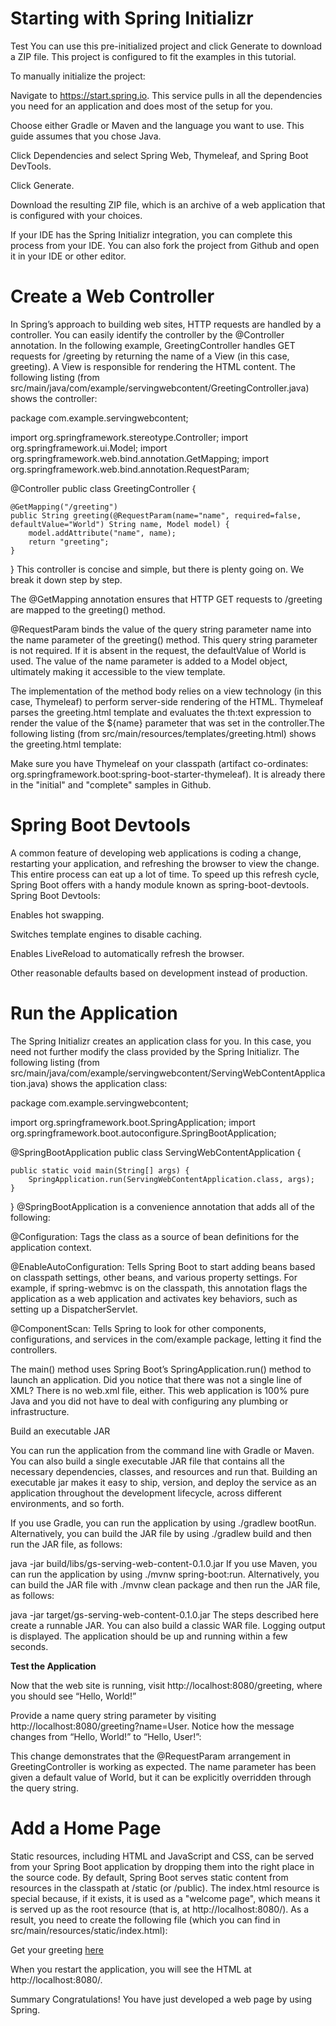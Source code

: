 # Starting with Spring Initializr
Test
You can use this pre-initialized project and click Generate to download a ZIP file. This project is configured to fit the examples in this tutorial.

To manually initialize the project:

Navigate to https://start.spring.io. This service pulls in all the dependencies you need for an application and does most of the setup for you.

Choose either Gradle or Maven and the language you want to use. This guide assumes that you chose Java.

Click Dependencies and select Spring Web, Thymeleaf, and Spring Boot DevTools.

Click Generate.

Download the resulting ZIP file, which is an archive of a web application that is configured with your choices.

If your IDE has the Spring Initializr integration, you can complete this process from your IDE.
You can also fork the project from Github and open it in your IDE or other editor.

# Create a Web Controller

In Spring’s approach to building web sites, HTTP requests are handled by a controller. You can easily identify the controller by the @Controller annotation. In the following example, GreetingController handles GET requests for /greeting by returning the name of a View (in this case, greeting). A View is responsible for rendering the HTML content. The following listing (from src/main/java/com/example/servingwebcontent/GreetingController.java) shows the controller:

package com.example.servingwebcontent;

import org.springframework.stereotype.Controller;
import org.springframework.ui.Model;
import org.springframework.web.bind.annotation.GetMapping;
import org.springframework.web.bind.annotation.RequestParam;

@Controller
public class GreetingController {

	@GetMapping("/greeting")
	public String greeting(@RequestParam(name="name", required=false, defaultValue="World") String name, Model model) {
		model.addAttribute("name", name);
		return "greeting";
	}

}
This controller is concise and simple, but there is plenty going on. We break it down step by step.

The @GetMapping annotation ensures that HTTP GET requests to /greeting are mapped to the greeting() method.

@RequestParam binds the value of the query string parameter name into the name parameter of the greeting() method. This query string parameter is not required. If it is absent in the request, the defaultValue of World is used. The value of the name parameter is added to a Model object, ultimately making it accessible to the view template.

The implementation of the method body relies on a view technology (in this case, Thymeleaf) to perform server-side rendering of the HTML. Thymeleaf parses the greeting.html template and evaluates the th:text expression to render the value of the ${name} parameter that was set in the controller.The following listing (from src/main/resources/templates/greeting.html) shows the greeting.html template:

<!DOCTYPE HTML>
<html xmlns:th="http://www.thymeleaf.org">
<head> 
    <title>Getting Started: Serving Web Content</title> 
    <meta http-equiv="Content-Type" content="text/html; charset=UTF-8" />
</head>
<body>
    <p th:text="|Hello, ${name}!|" />
</body>
</html>
Make sure you have Thymeleaf on your classpath (artifact co-ordinates: org.springframework.boot:spring-boot-starter-thymeleaf). It is already there in the "initial" and "complete" samples in Github.

# Spring Boot Devtools

A common feature of developing web applications is coding a change, restarting your application, and refreshing the browser to view the change. This entire process can eat up a lot of time. To speed up this refresh cycle, Spring Boot offers with a handy module known as spring-boot-devtools. Spring Boot Devtools:

Enables hot swapping.

Switches template engines to disable caching.

Enables LiveReload to automatically refresh the browser.

Other reasonable defaults based on development instead of production.

# Run the Application

The Spring Initializr creates an application class for you. In this case, you need not further modify the class provided by the Spring Initializr. The following listing (from src/main/java/com/example/servingwebcontent/ServingWebContentApplication.java) shows the application class:

package com.example.servingwebcontent;

import org.springframework.boot.SpringApplication;
import org.springframework.boot.autoconfigure.SpringBootApplication;

@SpringBootApplication
public class ServingWebContentApplication {

    public static void main(String[] args) {
        SpringApplication.run(ServingWebContentApplication.class, args);
    }

}
@SpringBootApplication is a convenience annotation that adds all of the following:

@Configuration: Tags the class as a source of bean definitions for the application context.

@EnableAutoConfiguration: Tells Spring Boot to start adding beans based on classpath settings, other beans, and various property settings. For example, if spring-webmvc is on the classpath, this annotation flags the application as a web application and activates key behaviors, such as setting up a DispatcherServlet.

@ComponentScan: Tells Spring to look for other components, configurations, and services in the com/example package, letting it find the controllers.

The main() method uses Spring Boot’s SpringApplication.run() method to launch an application. Did you notice that there was not a single line of XML? There is no web.xml file, either. This web application is 100% pure Java and you did not have to deal with configuring any plumbing or infrastructure.

Build an executable JAR

You can run the application from the command line with Gradle or Maven. You can also build a single executable JAR file that contains all the necessary dependencies, classes, and resources and run that. Building an executable jar makes it easy to ship, version, and deploy the service as an application throughout the development lifecycle, across different environments, and so forth.

If you use Gradle, you can run the application by using ./gradlew bootRun. Alternatively, you can build the JAR file by using ./gradlew build and then run the JAR file, as follows:

java -jar build/libs/gs-serving-web-content-0.1.0.jar
If you use Maven, you can run the application by using ./mvnw spring-boot:run. Alternatively, you can build the JAR file with ./mvnw clean package and then run the JAR file, as follows:

java -jar target/gs-serving-web-content-0.1.0.jar
The steps described here create a runnable JAR. You can also build a classic WAR file.
Logging output is displayed. The application should be up and running within a few seconds.

**Test the Application**

Now that the web site is running, visit http://localhost:8080/greeting, where you should see “Hello, World!”

Provide a name query string parameter by visiting http://localhost:8080/greeting?name=User. Notice how the message changes from “Hello, World!” to “Hello, User!”:

This change demonstrates that the @RequestParam arrangement in GreetingController is working as expected. The name parameter has been given a default value of World, but it can be explicitly overridden through the query string.

# Add a Home Page

Static resources, including HTML and JavaScript and CSS, can be served from your Spring Boot application by dropping them into the right place in the source code. By default, Spring Boot serves static content from resources in the classpath at /static (or /public). The index.html resource is special because, if it exists, it is used as a "welcome page", which means it is served up as the root resource (that is, at http://localhost:8080/). As a result, you need to create the following file (which you can find in src/main/resources/static/index.html):

<!DOCTYPE HTML>
<html>
<head> 
    <title>Getting Started: Serving Web Content</title> 
    <meta http-equiv="Content-Type" content="text/html; charset=UTF-8" />
</head>
<body>
    <p>Get your greeting <a href="/greeting">here</a></p>
</body>
</html>
When you restart the application, you will see the HTML at http://localhost:8080/.

Summary
Congratulations! You have just developed a web page by using Spring.
